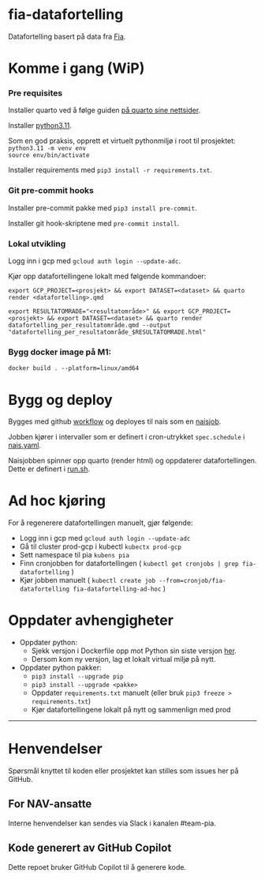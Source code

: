 # fia-datafortelling

Datafortelling basert på data fra [Fia](https://github.com/navikt/lydia-api).

# Komme i gang (WiP)

### Pre requisites

Installer quarto ved å følge guiden [på quarto sine nettsider](https://quarto.org/docs/get-started/).

Installer [python3.11](https://www.python.org/downloads/).

Som en god praksis, opprett et virtuelt pythonmiljø i root til prosjektet:\
`python3.11 -m venv env`\
`source env/bin/activate`

Installer requirements med `pip3 install -r requirements.txt`.

### Git pre-commit hooks

Installer pre-commit pakke med `pip3 install pre-commit`.

Installer git hook-skriptene med `pre-commit install`.

### Lokal utvikling

Logg inn i gcp med `gcloud auth login --update-adc`.

Kjør opp datafortellingene lokalt med følgende kommandoer:

`export GCP_PROJECT=<prosjekt> && export DATASET=<dataset> && quarto render <datafortelling>.qmd`

`export RESULTATOMRADE="<resultatområde>" && export GCP_PROJECT=<prosjekt> && export DATASET=<dataset> && quarto render datafortelling_per_resultatområde.qmd --output "datafortelling_per_resultatområde_$RESULTATOMRADE.html"`

### Bygg docker image på M1:

`docker build . --platform=linux/amd64`

# Bygg og deploy

Bygges med github [workflow](.github/workflows/deploy.yml) og deployes til nais som en [naisjob](.nais/nais.yaml).

Jobben kjører i intervaller som er definert i cron-utrykket `spec.schedule` i [nais.yaml](.nais/nais.yaml).

Naisjobben spinner opp quarto (render html) og oppdaterer datafortellingen.
Dette er definert i [run.sh](run.sh).

# Ad hoc kjøring

For å regenerere datafortellingen manuelt, gjør følgende:

- Logg inn i gcp med `gcloud auth login --update-adc`
- Gå til cluster prod-gcp i kubectl `kubectx prod-gcp`
- Sett namespace til pia `kubens pia`
- Finn cronjobben for datafortellingen ( `kubectl get cronjobs | grep fia-datafortelling` )
- Kjør jobben manuelt ( `kubectl create job --from=cronjob/fia-datafortelling fia-datafortelling-ad-hoc` )

# Oppdater avhengigheter

- Oppdater python:
  - Sjekk versjon i Dockerfile opp mot Python sin siste versjon [her](https://www.python.org/downloads/).
  - Dersom kom ny versjon, lag et lokalt virtual miljø på nytt.
- Oppdater python pakker:
  - `pip3 install --upgrade pip`
  - `pip3 install --upgrade <pakke>`
  - Oppdater `requirements.txt` manuelt (eller bruk `pip3 freeze > requirements.txt`)
  - Kjør datafortellingene lokalt på nytt og sammenlign med prod

---

# Henvendelser

Spørsmål knyttet til koden eller prosjektet kan stilles som issues her på GitHub.

## For NAV-ansatte

Interne henvendelser kan sendes via Slack i kanalen #team-pia.

## Kode generert av GitHub Copilot

Dette repoet bruker GitHub Copilot til å generere kode.
